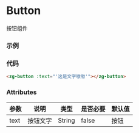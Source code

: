 # Button
按钮组件

### 示例
<zg-button :text="'这是文字嗷嗷'"></zg-button>

### 代码
```html
<zg-button :text="'这是文字嗷嗷'"></zg-button>
```

### Attributes
| 参数 | 说明 | 类型 | 是否必要 | 默认值 |
| --- | ---  | ---  |   ---   |  ---   |
| text | 按钮文字 | String | false | 按钮 |